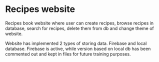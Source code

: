 # Recipes website

Recipes book website where user can create recipes, browse recipes in database, search for recipes, delete them from db and change theme of website.

Website has implemented 2 types of storing data. Firebase and local database. Firebase is active, while version based on local db has been commented out and kept in files for future training purposes.
